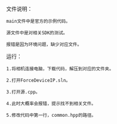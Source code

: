 文件说明：
    
    main文件中是官方的示例代码。
    
    源文件中是对相关SDK的测试。
    
    报错是因为环境问题，缺少对应文件。

运行：
   
    1.将相机连接电脑，下载代码，解压到对应的文件夹。

    2.打开ForceDeviceIP.sln。

    3.打开源.cpp。

    4.此时大概率会报错，提示找不到相关文件。

    5.修改代码中第一行，common.hpp的路径。

    

